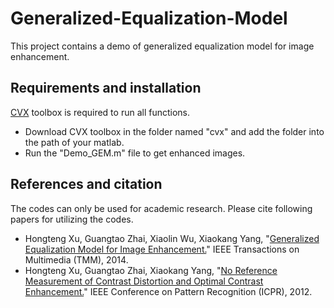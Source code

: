 # Generalized-Equalization-Model
This project contains a demo of generalized equalization model for image enhancement. 

## Requirements and installation
[CVX](http://cvxr.com/cvx/) toolbox is required to run all functions. 

- Download CVX toolbox in the folder named "cvx" and add the folder into the path of your matlab. 
- Run the "Demo_GEM.m" file to get enhanced images.

## References and citation
The codes can only be used for academic research. Please cite following papers for utilizing the codes.

* Hongteng Xu, Guangtao Zhai, Xiaolin Wu, Xiaokang Yang, "[Generalized Equalization Model for Image Enhancement.](http://ieeexplore.ieee.org/abstract/document/6609139/)" IEEE Transactions on Multimedia (TMM), 2014. 
* Hongteng Xu, Guangtao Zhai, Xiaokang Yang, "[No Reference Measurement of Contrast Distortion and Optimal Contrast Enhancement.](http://ieeexplore.ieee.org/abstract/document/6460546/)" IEEE Conference on Pattern Recognition (ICPR), 2012. 
